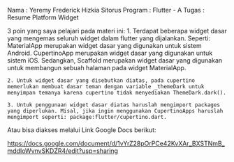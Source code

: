 Nama		: Yeremy Frederick Hizkia Sitorus
Program	    : Flutter - A 
Tugas		: Resume Platform Widget


3 poin yang saya pelajari pada materi ini:
    1. Terdapat beberapa widget dasar yang mengemas seluruh widget dalam flutter yang dijalankan. Seperti: MaterialApp merupakan widget dasar yang digunakan untuk sistem Android. CupertinoApp merupakan widget dasar yang digunakan untuk sistem iOS. Sedangkan, Scaffold merupakan widget dasar yang digunakan untuk membangun sebuah halaman pada widget MaterialApp.

    2. Untuk widget dasar yang disebutkan diatas, pada cupertino memerlukan membuat dasar teman dengan variable _themeDark untuk menyimpan temanya karena cupertino tidak menyediakan ThemeDark.dark().
    
    3. Untuk penggunaan widget dasar diatas haruslah mengimport packages yang diperlukan. Misal, jika ingin menggunakan CupertinoApps haruslah mengimport seperti: package:flutter/cupertino.dart.

Atau bisa diakses melalui Link Google Docs berikut:

https://docs.google.com/document/d/1vYrZ28pOrPCe42KvXAr_BXSTNmB_mddIoWvnvSKDZR4/edit?usp=sharing
